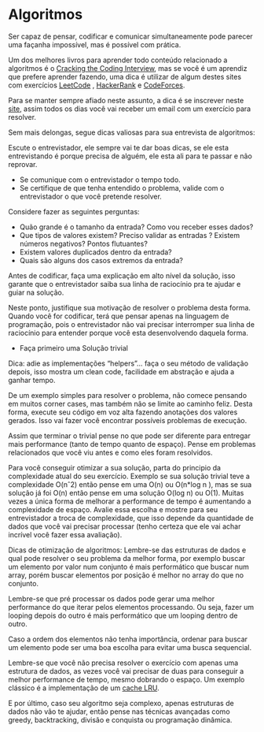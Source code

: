 
# Algoritmos
Ser capaz de pensar, codificar e comunicar simultaneamente pode parecer uma façanha impossível, mas é possível com prática.


Um dos melhores livros para aprender todo conteúdo relacionado a algoritmos é o [Cracking the Coding Interview](http://www.crackingthecodinginterview.com/), mas se você é um aprendiz que prefere aprender fazendo, uma dica é utilizar de algum destes sites com exercícios [LeetCode](https://leetcode.com/) , [HackerRank](https://www.hackerrank.com/) e [CodeForces](http://codeforces.com/).

Para se manter sempre afiado neste assunto, a dica é se inscrever neste [site](https://www.dailycodingproblem.com/), assim todos os dias você vai receber um email com um exercício para resolver. 

Sem mais delongas, segue dicas valiosas para sua entrevista de algoritmos:
  
Escute o entrevistador, ele sempre vai te dar boas dicas, se ele esta entrevistando é porque precisa de alguém, ele esta ali para te passar e não reprovar.
- Se comunique com o entrevistador o tempo todo.
- Se certifique de que tenha entendido o problema, valide com o entrevistador o que você pretende resolver.

Considere fazer as seguintes perguntas:
-   Quão grande é o tamanho da entrada? Como vou receber esses dados?
-   Que tipos de valores existem? Preciso validar as entradas ? Existem números negativos? Pontos flutuantes?
-   Existem valores duplicados dentro da entrada?
-   Quais são alguns dos casos extremos da entrada?

Antes de codificar, faça uma explicação em alto nível da solução, isso garante que o entrevistador saiba sua linha de raciocínio pra te ajudar e guiar na solução. 

Neste ponto, justifique sua motivação de resolver o problema desta forma. Quando você for codificar, terá que pensar apenas  na linguagem de programação, pois o entrevistador não vai precisar interromper sua linha de raciocínio para entender porque você esta desenvolvendo daquela forma.

- Faça primeiro uma Solução trivial

Dica: adie as implementações “helpers”… faça o seu método de validação depois, isso mostra um clean code, facilidade em abstração e ajuda a ganhar tempo. 

De um exemplo simples para resolver o problema, não comece pensando em muitos corner cases, mas também não se limite ao caminho feliz. Desta forma, execute seu código em voz alta fazendo anotações dos valores gerados. Isso vai fazer você encontrar possíveis problemas de execução. 

Assim que terminar o trivial pense no que pode ser diferente para entregar mais performance (tanto de tempo quanto de espaço). Pense em problemas relacionados que você viu antes e como eles foram resolvidos.

Para você conseguir otimizar a sua solução, parta do principio da complexidade atual do seu exercício. Exemplo se sua solução trivial teve a complexidade O(nˆ2) então pense em uma O(n) ou O(n*log n ), mas se sua solução já foi O(n) então pense em uma solução O(log n) ou O(1). Muitas vezes a única forma de melhorar a performance de tempo é aumentando a complexidade de espaço. Avalie essa escolha e mostre para seu entrevistador a troca de complexidade, que isso depende da quantidade de dados que você vai precisar processar (tenho certeza que ele vai achar incrível você fazer essa avaliação).

Dicas de otimização de algoritmos:
Lembre-se das estruturas de dados e qual pode resolver o seu problema da melhor forma, por exemplo buscar um elemento por valor num conjunto é mais performático que buscar num array, porém buscar elementos por posição é melhor no array do que no conjunto.

Lembre-se que pré processar os dados pode gerar uma melhor performance do que iterar pelos elementos processando. Ou seja, fazer um looping depois do outro é mais performático que um looping dentro de outro.

Caso a ordem dos elementos não tenha importância, ordenar para buscar um elemento pode ser  uma boa escolha para evitar uma busca sequencial.

Lembre-se que você não precisa resolver o exercício com apenas uma estrutura de dados, as vezes você vai precisar de duas para conseguir a melhor performance de tempo, mesmo dobrando o espaço. Um exemplo clássico é a implementação de um [cache LRU](https://www.geeksforgeeks.org/lru-cache-implementation/).

E por último, caso seu algoritmo seja complexo, apenas estruturas de dados não vão te ajudar, então pense nas técnicas avançadas como greedy, backtracking, divisão e conquista ou programação dinâmica.
